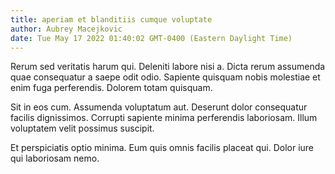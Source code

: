 ```yaml
---
title: aperiam et blanditiis cumque voluptate
author: Aubrey Macejkovic
date: Tue May 17 2022 01:40:02 GMT-0400 (Eastern Daylight Time)
---
```

Rerum sed veritatis harum qui. Deleniti labore nisi a. Dicta rerum assumenda quae consequatur a saepe odit odio. Sapiente quisquam nobis molestiae et enim fuga perferendis. Dolorem totam quisquam.

 Sit in eos cum. Assumenda voluptatum aut. Deserunt dolor consequatur facilis dignissimos. Corrupti sapiente minima perferendis laboriosam. Illum voluptatem velit possimus suscipit.

 Et perspiciatis optio minima. Eum quis omnis facilis placeat qui. Dolor iure qui laboriosam nemo.
